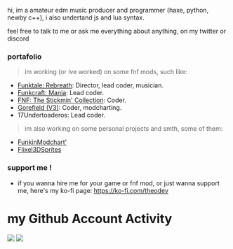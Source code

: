 hi, im a amateur edm music producer and programmer (haxe, python, newby c++), i also undertand js and lua syntax.

feel free to talk to me or ask me everything about anything, on my twitter or discord

### portafolio
> im working (or ive worked) on some fnf mods, such like:
- [Funktale: Rebreath](https://x.com/PapuTeamXD): Director, lead coder, musician.
- [Funkcraft: Mania](https://x.com/FunkCraftMania): Lead coder.
- [FNF: The Stickmin' Collection](https://x.com/StickminCoolMod): Coder.
- [Gorefield (V3)](https://x.com/GorefieldMod): Coder, modcharting.
- 17Undertoaderos: Lead coder.

> im also working on some personal projects and smth, some of them:
- [FunkinModchart'](https://lib.haxe.org/p/funkin-modchart/)
- [Flixel3DSprites](https://github.com/TheoDevelops/Flixel-3DSprites)

### support me !
- if you wanna hire me for your game or fnf mod, or just wanna support me, here's my ko-fi page: https://ko-fi.com/theodev

# my Github Account Activity
  
![](https://github-readme-stats.vercel.app/api?username=TheoDevelops&show_icons=true&theme=nord)
![](https://github-readme-stats.vercel.app/api/top-langs/?username=TheoDevelops&layout=compact&show_icons=true&theme=nord)
